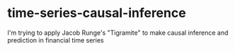 # time-series-causal-inference
I'm trying to apply Jacob Runge's "Tigramite" to make causal inference and prediction in financial time series
